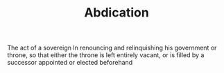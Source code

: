 ---
title: Abdication
permalink: "/definitions/abdication.html"
body: The act of a sovereign ln renouncing and relinquishing his government or throne,
  so that either the throne is left entirely vacant, or is filled by a successor appointed
  or elected beforehand
published_at: '2018-07-07'
layout: post
---